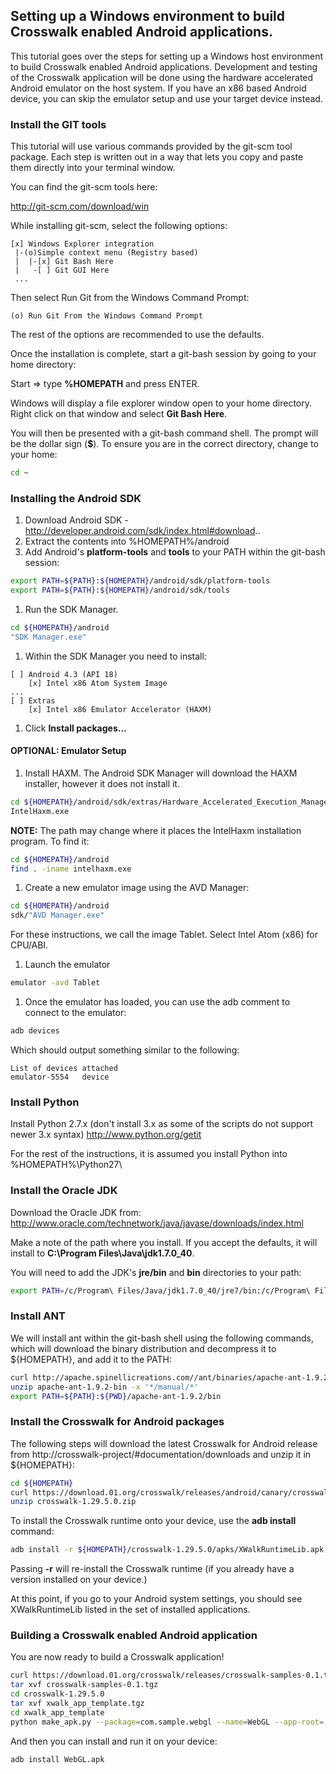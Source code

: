 ## Setting up a Windows environment to build Crosswalk enabled Android applications.

This tutorial goes over the steps for setting up a Windows host environment to build Crosswalk enabled Android applications. Development and testing of the Crosswalk application will be done using the hardware accelerated Android emulator on the host system. If you have an x86 based Android device, you can skip the emulator setup and use your target device instead.

### Install the GIT tools
This tutorial will use various commands provided by the git-scm tool package. Each step is written out in a way that lets you copy and paste them directly into your terminal window.

You can find the git-scm tools here:

http://git-scm.com/download/win

While installing git-scm, select the following options:

<!--img style='float:left' src='assets/integrate.png'-->
```
[x] Windows Explorer integration
 |-(o)Simple context menu (Registry based)
 |  |-[x] Git Bash Here
 |   -[ ] Git GUI Here
 ...
```

Then select Run Git from the Windows Command Prompt:
```
(o) Run Git From the Windows Command Prompt
```
<!--img style='float:left' src='assets/path.png'-->
The rest of the options are recommended to use the defaults.

Once the installation is complete, start a git-bash session by going to your home directory: 

<!--img style='float:left' src='assets/launch.png'-->
Start => type **%HOMEPATH** and press ENTER. 

<!--img style='float:left' src='assets/gitbash.png'-->
Windows will display a file explorer window open to your home directory. Right click on that window and select **Git Bash Here**.

You will then be presented with a git-bash command shell. The prompt will be the dollar sign (**$**). To ensure you are in the correct directory, change to your home:
```bash
cd ~
```

### Installing the Android SDK
1. Download Android SDK - http://developer.android.com/sdk/index.html#download..
1. Extract the contents into %HOMEPATH%/android
1. Add Android's **platform-tools** and **tools** to your PATH within the git-bash session:
```bash
export PATH=${PATH}:${HOMEPATH}/android/sdk/platform-tools
export PATH=${PATH}:${HOMEPATH}/android/sdk/tools
```

1. Run the SDK Manager.
```bash
cd ${HOMEPATH}/android
"SDK Manager.exe"
```
1. Within the SDK Manager you need to install:
```
[ ] Android 4.3 (API 18)
    [x] Intel x86 Atom System Image
...
[ ] Extras
    [x] Intel x86 Emulator Accelerator (HAXM)
```
1. Click **Install packages...**

#### OPTIONAL: Emulator Setup
1. Install HAXM. The Android SDK Manager will download the HAXM installer, however it does not install it.
```bash
cd ${HOMEPATH}/android/sdk/extras/Hardware_Accelerated_Execution_Manager
IntelHaxm.exe
```
**NOTE:** The path may change where it places the IntelHaxm installation program. To find it:
```bash
cd ${HOMEPATH}/android
find . -iname intelhaxm.exe
```

1. Create a new emulator image using the AVD Manager:
```bash
cd ${HOMEPATH}/android
sdk/"AVD Manager.exe"
```
<!--img style='float:left' src='assets/emulator.png'-->
For these instructions, we call the image Tablet. Select Intel Atom (x86) for CPU/ABI.

1. Launch the emulator
```bash
emulator -avd Tablet
```

1. Once the emulator has loaded, you can use the adb comment to connect to the emulator:
```bash
adb devices
```
Which should output something similar to the following:
```
List of devices attached
emulator-5554   device
```

### Install Python
Install Python 2.7.x (don't install 3.x as some of the scripts do not support newer 3.x syntax)
http://www.python.org/getit

For the rest of the instructions, it is assumed you install Python into %HOMEPATH%\Python27\

### Install the Oracle JDK
Download the Oracle JDK from:
http://www.oracle.com/technetwork/java/javase/downloads/index.html

Make a note of the path where you install. If you accept the defaults, it will install to **C:\Program Files\Java\jdk1.7.0_40**.

You will need to add the JDK's **jre/bin** and **bin** directories to your path:
```bash
export PATH=/c/Program\ Files/Java/jdk1.7.0_40/jre7/bin:/c/Program\ Files/Java/jdk1.7.0_40/bin:${PATH}
```

### Install ANT
We will install ant within the git-bash shell using the following commands, which will download the binary distribution and decompress it to ${HOMEPATH}, and add it to the PATH:
```bash
curl http://apache.spinellicreations.com//ant/binaries/apache-ant-1.9.2-bin.zip -o apache-ant-1.9.2-bin.zip
unzip apache-ant-1.9.2-bin -x '*/manual/*'
export PATH=${PATH}:${PWD}/apache-ant-1.9.2/bin
```

### Install the Crosswalk for Android packages
The following steps will download the latest Crosswalk for Android release from http://crosswalk-project/#documentation/downloads and unzip it in ${HOMEPATH}:
```bash
cd ${HOMEPATH}
curl https://download.01.org/crosswalk/releases/android/canary/crosswalk-1.29.5.0.zip -o crosswalk-1.29.5.0.zip
unzip crosswalk-1.29.5.0.zip
```

To install the Crosswalk runtime onto your device, use the **adb install** command:
```bash
adb install -r ${HOMEPATH}/crosswalk-1.29.5.0/apks/XWalkRuntimeLib.apk 
```
Passing **-r** will re-install the Crosswalk runtime (if you already have a version installed on your device.)

At this point, if you go to your Android system settings, you should see XWalkRuntimeLib listed in the set of installed applications.

### Building a Crosswalk enabled Android application
You are now ready to build a Crosswalk application!
```bash
curl https://download.01.org/crosswalk/releases/crosswalk-samples-0.1.tgz -o crosswalk-samples-0.1.tgz
tar xvf crosswalk-samples-0.1.tgz
cd crosswalk-1.29.5.0
tar xvf xwalk_app_template.tgz
cd xwalk_app_template
python make_apk.py --package=com.sample.webgl --name=WebGL --app-root=../../samples/webgl --app-local-path=index.html
```
And then you can install and run it on your device:
```bash
adb install WebGL.apk
```